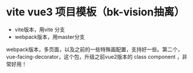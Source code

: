 # vite vue3 项目模板（bk-vision抽离）
+ vite版本，用vite 分支
+ webpack版本，用master分支

webpack版本，多页面，以及之前的一些特殊画配置，支持好一些。第二个，vue-facing-decorator，这个包，升级之前vue2版本的 class component ，非常好用！

